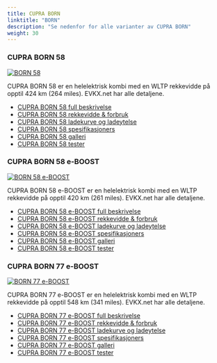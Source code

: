 ```yaml
---
title: CUPRA BORN
linktitle: "BORN"
description: "Se nedenfor for alle varianter av CUPRA BORN"
weight: 30
---
```

### CUPRA BORN 58

<a href="born_58/"><img src="https://media.evkx.net/multimedia/models/cupra/born/born_58/main_1_st.jpg" class="img-fluid" alt="BORN 58" ></a>

CUPRA BORN 58 er en helelektrisk kombi med en WLTP rekkevidde på opptil 424 km (264 miles). EVKX.net har alle detaljene. 

- [CUPRA BORN 58 full beskrivelse](born_58/)
- [CUPRA BORN 58 rekkevidde & forbruk](born_58/rangeandconsumption/)
- [CUPRA BORN 58 ladekurve og ladeytelse](born_58/chargingcurve/)
- [CUPRA BORN 58 spesifikasjoners](born_58/specifications/)
- [CUPRA BORN 58 galleri](born_58/gallery/)
- [CUPRA BORN 58 tester](born_58/reviews/)

### CUPRA BORN 58 e-BOOST

<a href="born_58_e-boost/"><img src="https://media.evkx.net/multimedia/models/cupra/born/born_58_e-boost/main_1_st.jpg" class="img-fluid" alt="BORN 58 e-BOOST" ></a>

CUPRA BORN 58 e-BOOST er en helelektrisk kombi med en WLTP rekkevidde på opptil 420 km (261 miles). EVKX.net har alle detaljene. 

- [CUPRA BORN 58 e-BOOST full beskrivelse](born_58_e-boost/)
- [CUPRA BORN 58 e-BOOST rekkevidde & forbruk](born_58_e-boost/rangeandconsumption/)
- [CUPRA BORN 58 e-BOOST ladekurve og ladeytelse](born_58_e-boost/chargingcurve/)
- [CUPRA BORN 58 e-BOOST spesifikasjoners](born_58_e-boost/specifications/)
- [CUPRA BORN 58 e-BOOST galleri](born_58_e-boost/gallery/)
- [CUPRA BORN 58 e-BOOST tester](born_58_e-boost/reviews/)

### CUPRA BORN 77 e-BOOST

<a href="born_77_e-boost/"><img src="https://media.evkx.net/multimedia/models/cupra/born/born_77_e-boost/main_1_st.jpg" class="img-fluid" alt="BORN 77 e-BOOST" ></a>

CUPRA BORN 77 e-BOOST er en helelektrisk kombi med en WLTP rekkevidde på opptil 548 km (341 miles). EVKX.net har alle detaljene. 

- [CUPRA BORN 77 e-BOOST full beskrivelse](born_77_e-boost/)
- [CUPRA BORN 77 e-BOOST rekkevidde & forbruk](born_77_e-boost/rangeandconsumption/)
- [CUPRA BORN 77 e-BOOST ladekurve og ladeytelse](born_77_e-boost/chargingcurve/)
- [CUPRA BORN 77 e-BOOST spesifikasjoners](born_77_e-boost/specifications/)
- [CUPRA BORN 77 e-BOOST galleri](born_77_e-boost/gallery/)
- [CUPRA BORN 77 e-BOOST tester](born_77_e-boost/reviews/)

